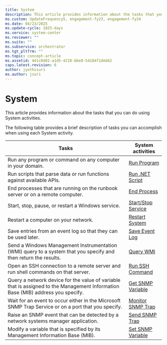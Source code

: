 ```yaml
---
title: System
description: This article provides information about the tasks that you can do using System activities. 
ms.custom: UpdateFrequency5, engagement-fy23, engagement-fy24
ms.date: 04/23/2025
ms.update-cycle: 1825-days
ms.service: system-center
ms.reviewer: ""
ms.suite: ""
ms.subservice: orchestrator
ms.tgt_pltfrm: ""
ms.topic: concept-article
ms.assetid: 441c0d81-a1d5-4218-bbe8-54184f1deb62
caps.latest.revision: 6
author: jyothisuri
ms.author: jsuri
---
```

# System

This article provides information about the tasks that you can do using System activities.

The following table provides a brief description of tasks you can accomplish when using each System activity.  

|Tasks|System activities|  
|-----------|-----------------------|  
|Run any program or command on any computer in your domain.|[Run Program](run-program.md)|  
|Run scripts that parse data or run functions against available APIs.|[Run .NET Script](run-net-script.md)|  
|End processes that are running on the runbook server or on a remote computer.|[End Process](end-process.md)|  
|Start, stop, pause, or restart a Windows service.|[Start/Stop Service](start-stop-service.md)|  
|Restart a computer on your network.|[Restart System](restart-system.md)|  
|Save entries from an event log so that they can be used later.|[Save Event Log](save-event-log.md)|  
|Send a Windows Management Instrumentation (WMI) query to a system that you specify and then return the results.|[Query WMI](query-wmi.md)|  
|Open an SSH connection to a remote server and run shell commands on that server.|[Run SSH Command](run-ssh-command.md)|  
|Query a network device for the value of variable that is assigned to the Management Information Base (MIB) address you specify.|[Get SNMP Variable](get-snmp-variable.md)|  
|Wait for an event to occur either in the Microsoft SNMP Trap Service or on a port that you specify.|[Monitor SNMP Trap](monitor-snmp-trap.md)|  
|Raise an SNMP event that can be detected by a network systems manager application.|[Send SNMP Trap](send-snmp-trap.md)|  
|Modify a variable that is specified by its Management Information Base (MIB).|[Set SNMP Variable](set-snmp-variable.md)|
